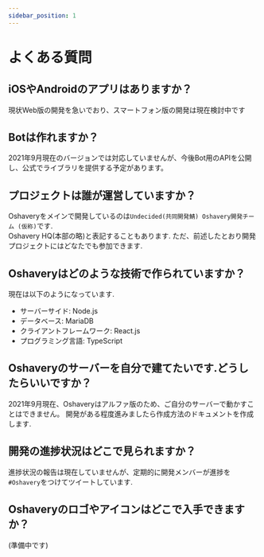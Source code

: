 ```yaml
---
sidebar_position: 1
---
```


# よくある質問
## iOSやAndroidのアプリはありますか？
現状Web版の開発を急いでおり、スマートフォン版の開発は現在検討中です

## Botは作れますか？
2021年9月現在のバージョンでは対応していませんが、今後Bot用のAPIを公開し、公式でライブラリを提供する予定があります。

## プロジェクトは誰が運営していますか？
Oshaveryをメインで開発しているのは`Undecided(共同開発鯖) Oshavery開発チーム (仮称)`です.  
Oshavery HQ(本部の略)と表記することもあります.
ただ、前述したとおり開発プロジェクトにはどなたでも参加できます.

## Oshaveryはどのような技術で作られていますか？
現在は以下のようになっています.

- サーバーサイド: Node.js
- データベース: MariaDB
- クライアントフレームワーク: React.js
- プログラミング言語: TypeScript 

## Oshaveryのサーバーを自分で建てたいです.どうしたらいいですか？
2021年9月現在、Oshaveryはアルファ版のため、ご自分のサーバーで動かすことはできません。
開発がある程度進みましたら作成方法のドキュメントを作成します.

## 開発の進捗状況はどこで見られますか？
進捗状況の報告は現在していませんが、定期的に開発メンバーが進捗を`#Oshavery`をつけてツイートしています.  

## Oshaveryのロゴやアイコンはどこで入手できますか？
(準備中です)

